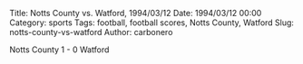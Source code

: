 Title: Notts County vs. Watford, 1994/03/12
Date: 1994/03/12 00:00
Category: sports
Tags: football, football scores, Notts County, Watford
Slug: notts-county-vs-watford
Author: carbonero


Notts County 1 - 0 Watford
